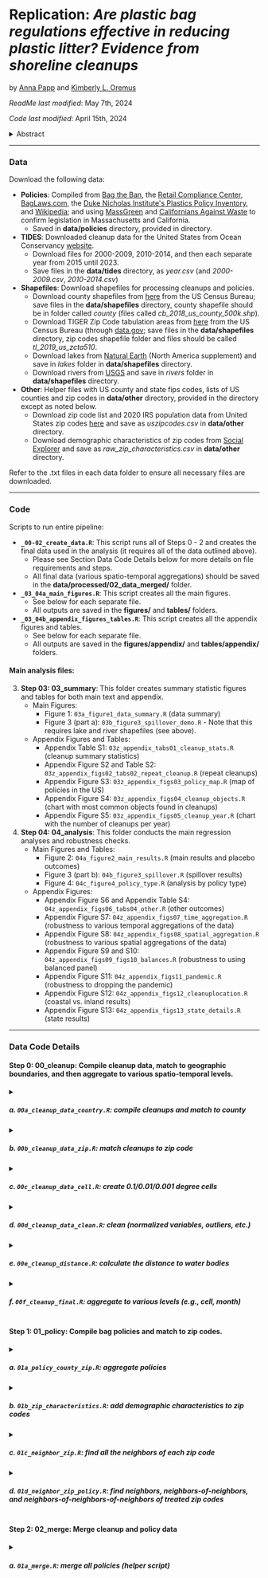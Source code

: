 # Replication: _Are plastic bag regulations effective in reducing plastic litter? Evidence from shoreline cleanups_

by [Anna Papp](https://pappanna.github.io/) and [Kimberly L. Oremus](https://www.kimberlyoremus.com/)

_ReadMe last modified_: May 7th, 2024

_Code last modified_: April 15th, 2024

<details><summary>Abstract</summary>
        
Plastic pollution poses threats to marine ecosystems and ecosystem services. While plastic bag bans and taxes are increasingly implemented worldwide, their effectiveness in reducing plastic litter remains unknown. Leveraging the patchwork of bag policies across different geographic scales in the United States and citizen science data on 97,774 U.S. shoreline cleanups, we assess the impact of these policies on plastic bag litter. We find that plastic bag policies lead to a 22-25% decrease in plastic bags as a share of total items collected at cleanups, with larger-scale bag bans and taxes further reducing shoreline litter. At a time when many jurisdictions are considering bag policies while others are preemptively prohibiting them, our study provides evidence that these policies can reduce shoreline plastic pollution.

</details>

____

### Data 

Download the following data: 

- __Policies__: Compiled from [Bag the Ban](https://www.bagtheban.com/in-your-state/), the [Retail Compliance Center](https://www.rila.org/retail-compliance-center/consumer-bag-legislation), [BagLaws.com](https://www.baglaws.com/), the [Duke Nicholas Institute's Plastics Policy Inventory](https://nicholasinstitute.duke.edu/plastics-policy-inventory), and [Wikipedia](https://en.wikipedia.org/wiki/Plastic_bag_bans_in_the_United_States); and using [MassGreen](http://www.massgreen.org/plastic-bag-legislation.html) and [Californians Against Waste](https://www.cawrecycles.org/list-of-local-bag-bans) to confirm legislation in Massachusetts and California.
    - Saved in __data/policies__ directory, provided in directory.
- __TIDES__: Downloaded cleanup data for the United States from Ocean Conservancy [website](https://www.coastalcleanupdata.org/reports). 
    - Download files for 2000-2009, 2010-2014, and then each separate year from 2015 until 2023.
    - Save files in the __data/tides__ directory, as _year.csv_ (and _2000-2009.csv_, _2010-2014.csv_)
- __Shapefiles__: Download shapefiles for processing cleanups and policies.
    - Download county shapefiles from [here](https://www.census.gov/geographies/mapping-files/time-series/geo/carto-boundary-file.html) from the US Census Bureau; save files in the __data/shapefiles__ directory, county shapefile should be in folder called _county_ (files called _cb_2018_us_county_500k.shp_).
    - Download TIGER Zip Code tabulation areas from [here](https://catalog.data.gov/dataset/tiger-line-shapefile-2019-2010-nation-u-s-2010-census-5-digit-zip-code-tabulation-area-zcta5-na) from the US Census Bureau (through [data.gov](data.gov); save files in the __data/shapefiles__ directory, zip codes shapefile folder and files should be called _tl_2019_us_zcta510_.
    - Download lakes from [Natural Earth](https://www.naturalearthdata.com/downloads/10m-physical-vectors/10m-lakes/) (North America supplement) and save in _lakes_ folder in __data/shapefiles__ directory.
    - Download rivers from [USGS](https://www.sciencebase.gov/catalog/item/4fb55df0e4b04cb937751e02) and save in _rivers_ folder in __data/shapefiles__ directory.
- __Other__: Helper files with US county and state fips codes, lists of US counties and zip codes in __data/other__ directory, provided in the directory except as noted below.
    - Download zip code list and 2020 IRS population data from United States zip codes [here](https://www.unitedstateszipcodes.org/zip-code-database/) and save as _uszipcodes.csv_ in __data/other__ directory.
    - Download demographic characteristics of zip codes from [Social Explorer](https://www.socialexplorer.com/) and save as _raw_zip_characteristics.csv_ in __data/other__ directory.

Refer to the .txt files in each data folder to ensure all necessary files are downloaded. 

____
### Code

Scripts to run entire pipeline: 
- __`_00-02_create_data.R`__: This script runs all of Steps 0 - 2 and creates the final data used in the analysis (it requires all of the data outlined above).
   - Please see Section Data Code Details below for more details on file requirements and steps.
   - All final data (various spatio-temporal aggregations) should be saved in the __data/processed/02_data_merged/__ folder.   
- __`_03_04a_main_figures.R`__: This script creates all the main figures.
   - See below for each separate file.
   - All outputs are saved in the __figures/__ and __tables/__ folders.
- __`_03_04b_appendix_figures_tables.R`__: This script creates all the appendix figures and tables.
   - See below for each separate file.
   - All outputs are saved in the __figures/appendix/__ and __tables/appendix/__ folders. 

#### Main analysis files: 
3. __Step 03: 03_summary__: This folder creates summary statistic figures and tables for both main text and appendix.
   - Main Figures: 
       - Figure 1: `03a_figure1_data_summary.R` (data summary)
       - Figure 3 (part a): `03b_figure3_spillover_demo.R`
             - Note that this requires lake and river shapefiles (see above).
   - Appendix Figures and Tables: 
       - Appendix Table S1: `03z_appendix_tabs01_cleanup_stats.R` (cleanup summary statistics) 
       - Appendix Figure S2 and Table S2: `03z_appendix_figs02_tabs02_repeat_cleanup.R` (repeat cleanups)
       - Appendix Figure S3: `03z_appendix_figs03_policy_map.R` (map of policies in the US)
       - Appendix Figure S4: `03z_appendix_figs04_cleanup_objects.R` (chart with most common objects found in cleanups)
       - Appendix Figure S5: `03z_appendix_figs05_cleanup_year.R` (chart with the number of cleanups per year) 
4. __Step 04: 04_analysis__: This folder conducts the main regression analyses and robustness checks.
   - Main Figures and Tables:
       - Figure 2: `04a_figure2_main_results.R` (main results and placebo outcomes)
       - Figure 3 (part b): `04b_figure3_spillover.R` (spillover results)
       - Figure 4: `04c_figure4_policy_type.R` (analysis by policy type) 
   - Appendix Figures:
       - Appendix Figure S6 and Appendix Table S4: `04z_appendix_figs06_tabs04_other.R` (other outcomes)
       - Appendix Figure S7: `04z_appendix_figs07_time_aggregation.R` (robustness to various temporal aggregations of the data)
       - Appendix Figure S8: `04z_appendix_figs08_spatial_aggregation.R` (robustness to various spatial aggregations of the data)
       - Appendix Figure S9 and S10: `04z_appendix_figs09_figs10_balances.R` (robustness to using balanced panel)
       - Appendix Figure S11: `04z_appendix_figs11_pandemic.R` (robustness to dropping the pandemic)
       - Appendix Figure S12: `04z_appendix_figs12_cleanuplocation.R` (coastal vs. inland results)
       - Appendix Figure S13: `04z_appendix_figs13_state_details.R` (state results) 
____
### Data Code Details 

#### Step 0: __00_cleanup__: Compile cleanup data, match to geographic boundaries, and then aggregate to various spatio-temporal levels.
<details><summary> 
    
##### a. `00a_cleanup_data_country.R`: compile cleanups and match to county
</summary>

##### Details: 
- requires: 
    - data/shapefiles/county/cb_2018_us_county_500k.shp (county shapefile)
    - data/other/us-state-ansi-fips.csv 
    - data/other/statefips.csv (state fips codes)
    - data/other/us-county-ansi-fips.csv (county fips codes)
- produces: 
    - data/processed/00_data_cleanup_county.rda
</details>
<details><summary>
    
##### b. `00b_cleanup_data_zip.R`: match cleanups to zip code 
</summary>

##### Details: 
- requires: 
    - data/processed/00_data_cleanup_country.rda (from previous step)
    - data/shapefiles/tl_2019_us_zcta510/tl_2019_us_zcta510.shp (zip code tabulation area shapefile)
- produces: 
    - data/processed/00_data_cleanup_county_zip.rda 

</details>
<details><summary>
    
##### c. `00c_cleanup_data_cell.R`: create 0.1/0.01/0.001 degree cells 
</summary>

##### Details: 
- requires: 
    - data/processed/00_data_cleanup_county_zip.rda (from previous step)
- produces: 
    - data/processed/00_data_cleanup_county_zip_cell.rda 
</details>
<details><summary>
    
##### d. `00d_cleanup_data_clean.R`: clean (normalized variables, outliers, etc.) 
</summary>

##### Details: 
- requires: 
    - data/processed/00_dat_cleanup_county_zip_cell.rda (from previous step)
- produces: 
    - data/processed/00_data_cleanup.rda
    - data/processed/00_data_cleanup_locations.csv (for Google Earth Engine distance calculations)     
</details>
<details><summary>
    
##### e. `00e_cleanup_distance.R`: calculate the distance to water bodies 
</summary>
        
- requires:
    - data/processed/00_data_cleanup.rda (from previous step)
    - data/other/distanceCoast.csv (to replicate, use [GEE script](https://code.earthengine.google.com/1c7d8600e39ea4426ed228ec37b7d880))
    - data/other/distanceRivers.csv (to replicate, use [GEE script](https://code.earthengine.google.com/f76e17729aa4d81bf88f6f27902b8f14))
    - data/other/distanceLakes.csv (to replicate, use [GEE script](https://code.earthengine.google.com/04129098eec313af5444f2a417dd8209))
- produces: 
    - data/processed/00_data_cleanup.rda
</details>
<details><summary>

##### f. `00f_cleanup_final.R`: aggregate to various levels (e.g., cell, month)
</summary>
        
- requires:
    - data/processed/00_data_cleanup.rda (from previous step)
- produces: 
    - data/processed/00_data_intermediate/... (separate files for each aggregation)
</details>


#### Step 1: __01_policy__: Compile bag policies and match to zip codes. 
<details><summary>

##### a. `01a_policy_county_zip.R`: aggregate policies
</summary>
        
- requires:
    - data/other/uscounties.csv (list of US counties)
    - data/other/uszipcodes.csv (list of US zip codes)
    - data/shapefiles/tl_2019_us_zcta510/tl_2019_us_zcta510.shp (zip code tabulation area shapefile)
    - data/policies/policies.xlsx (list of bag policies) 
- produces: 
    - data/processed/01_zip_policy.rda
    - data/processed/01_county_policy.rda 
</details>
<details><summary>

##### b. `01b_zip_characteristics.R`: add demographic characteristics to zip codes 
</summary>
        
- requires:
    - data/processed/01_zip_policy.rda (from previous step) 
    - data/other/raw_zip_characteristics.csv (downloaded from [Social Explorer](https://www.socialexplorer.com/))
- produces: 
    - data/processed/01_zip_policy_characteristics.rda 
</details>
<details><summary>

##### c. `01c_neighbor_zip.R`: find all the neighbors of each zip code 
</summary>
        
- requires:
    - data/shapefiles/tl_2019_us_zcta510/tl_2019_us_zcta510.shp (zip code tabulation area shapefile)
- produces: 
    - data/processed/01_zip_neighbors_list.rda 
</details>
<details><summary>

##### d. `01d_neighbor_zip_policy.R`: find neighbors, neighbors-of-neighbors, and neighbors-of-neighbors-of-neighbors of treated zip codes 
</summary>
        
- requires:
    - data/processed/01_zip_neighbors_list.rda (from previous step)
    - data/processed/01_zip_policy.rda (policy data, from step 1a.)
- produces: 
    - data/processed/01_zip_neighbors_policy.rda 
</details>


#### Step 2: __02_merge__: Merge cleanup and policy data 
<details><summary>

##### a. `01a_merge.R`: merge all policies (helper script)
</summary>
        
- requires:
    - data/processed/01_zip_policy_characteristics.rda (from step 1b)
    - data/processed/01_zip_neighbors_policy.rda (from step 1d)
    - data/processed/01_county_policy.rda (from step 1a)
    - data/processed/00_data_intermediate/... (separate file for each aggregation, from step 0f)
- produces: 
    - data/processed/02_data_merged/... (separate file for each aggregation)
</details>
